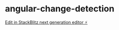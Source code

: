 # angular-change-detection

[Edit in StackBlitz next generation editor ⚡️](https://stackblitz.com/~/github.com/joshivikash/angular-change-detection)